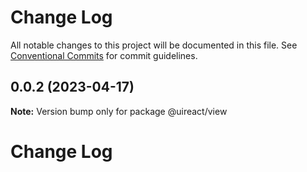 # Change Log

All notable changes to this project will be documented in this file.
See [Conventional Commits](https://conventionalcommits.org) for commit guidelines.

## 0.0.2 (2023-04-17)

**Note:** Version bump only for package @uireact/view





# Change Log
